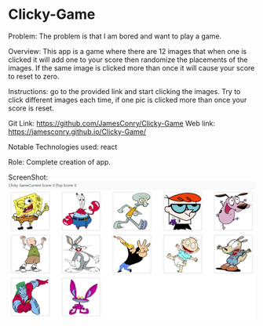 # Clicky-Game

Problem: The problem is that I am bored and want to play a game.

Overview: This app is a game where there are 12 images that when one is clicked it will add one to your score then randomize the placements of the images. If the same image is clicked more than once it will cause your score to reset to zero.

Instructions: go to the provided link and start clicking the images. Try to click different images each time, if one pic is clicked more than once your score is reset.

Git Link: https://github.com/JamesConry/Clicky-Game
Web link: https://jamesconry.github.io/Clicky-Game/

Notable Technologies used: react

Role: Complete creation of app.

ScreenShot:![screen shot](/clickyGame/ClickyGame.png)
